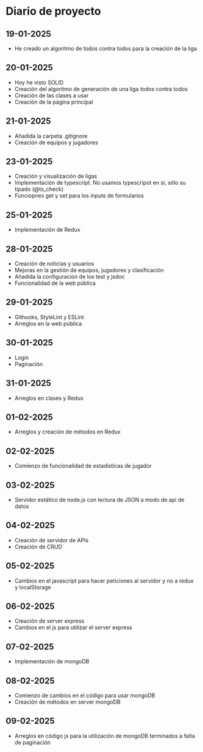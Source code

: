 # Diario de proyecto

## 19-01-2025

* He creado un algoritmo de todos contra todos para la creación de la liga

## 20-01-2025

* Hoy he visto SOLID
* Creación del algoritmo de generación de una liga todos contra todos
* Creación de las clases a usar
* Creación de la página principal

## 21-01-2025

* Añadida la carpeta .gitignore
* Creación de equipos y jugadores

## 23-01-2025

* Creación y visualización de ligas
* Implementación de typescript. No usamos typescripot en si, sólo su tipado (@ts_check)
* Funciopnes get y set para los inputs de formularios

## 25-01-2025

* Implementación de Redux

## 28-01-2025

* Creación de noticias y usuarios
* Mejoras en la gestión de equipos, jugadores y clasificación
* Añadida la configuracion de los test y jsdoc
* Funcionalidad de la web pública

## 29-01-2025

* Githooks, StyleLint y ESLint
* Arreglos en la web pública

## 30-01-2025

* Login
* Paginación

## 31-01-2025

* Arreglos en clases y Redux

## 01-02-2025

* Arreglos y creación de métodos en Redux

## 02-02-2025

* Comienzo de funcionalidad de estadísticas de jugador

## 03-02-2025

* Servidor estático de node.js con lectura de JSON a modo de api de datos

## 04-02-2025

* Creación de servidor de APIs
* Creación de CRUD

## 05-02-2025

* Cambios en el javascript para hacer peticiones al servidor y no a redux y localStorage

## 06-02-2025

* Creación de server express
* Cambios en el js para utilizar el server express

## 07-02-2025

* Implementación de mongoDB

## 08-02-2025

* Comienzo de cambios en el código para usar mongoDB
* Creación de métodos en server mongoDB

## 09-02-2025

* Arreglos en código js para la utilización de mongoDB terminados a falta de paginación

